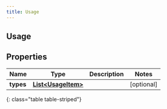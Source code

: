 ```yaml
---
title: Usage
---
```

## Usage


## Properties

| Name | Type | Description | Notes |
| ------------ | ------------- | ------------- | ------------- |
| **types** | <!----><!---->[**List&lt;UsageItem&gt;**](UsageItem.html)<!----> |  |  [optional] |
{: class="table table-striped"}



